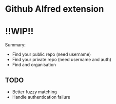 Github Alfred extension
=======================

!!WIP!!
===

Summary:
  - Find your public repo (need username)
  - Find your private repo (need username and auth)
  - Find and organisation

TODO
----

- Better fuzzy matching
- Handle authentication failure
